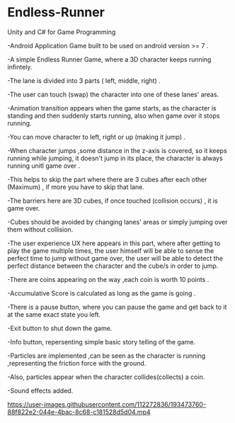 # Endless-Runner
Unity and C# for Game Programming 

-Android Application Game built to be used on android version >= 7 .

-A simple Endless Runner Game, where a 3D character keeps running infintely.

-The lane is divided into 3 parts ( left, middle, right) .

-The user can touch (swap) the character into one of these lanes' areas.

-Animation transition appears when the game starts, as the character is standing and then suddenly starts running, also when game over it stops running.

-You can move character to left, right or up (making it jump) .

-When character jumps ,some distance in the z-axis is covered, so it keeps running while jumping, it doesn't jump in its place, the character is always running unitl game over .

-This helps to skip the part where there are 3 cubes after each other (Maximum) , if more you have to skip that lane.

-The barriers here are 3D cubes, if once touched (collision occurs) , it is game over.

-Cubes should be avoided by changing lanes' areas or simply jumping over them without collision.

-The user experience UX here appears in this part, where after getting to play the game multiple times, the user himself will be able to sense the perfect time to jump without game over, the user will be able to detect the perfect distance between the character and the cube/s in order to jump.

-There are coins appearing on the way ,each coin is worth 10 points .

-Accumulative Score is calculated as long as the game is going .

-There is a pause button, where you can pause the game and get back to it at the same exact state you left.

-Exit button to shut down the game.

-Info button, repersenting simple basic story telling of the game.

-Particles are implemented ,can be seen as the character is running ,representing the friction force with the ground.

-Also, particles appear when the character collides(collects) a coin.

-Sound effects added.

https://user-images.githubusercontent.com/112272836/193473760-88f822e2-044e-4bac-8c68-c181528d5d04.mp4

